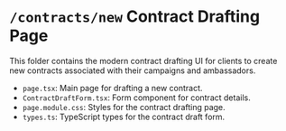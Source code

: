 # `/contracts/new` Contract Drafting Page

This folder contains the modern contract drafting UI for clients to create new contracts associated with their campaigns and ambassadors.

- `page.tsx`: Main page for drafting a new contract.
- `ContractDraftForm.tsx`: Form component for contract details.
- `page.module.css`: Styles for the contract drafting page.
- `types.ts`: TypeScript types for the contract draft form.
